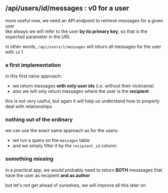 ## /api/users/*id*/messages : v0 **for** a user

more useful now, we need an API endpoint to retrieve messages for a given user  
like always we will refer to the user **by its primary key**, so that is the
expected parameter in the URL

in other words, `/api/users/1/messages` will return all messages for the user with `id` 1

### a first implementation

in this first naive approach:

- we return messages **with only user ids** (i.e. without their nickname)  
- also we will only return messages where the user is the **recipient**  

this is not very useful, but again it will help us understand how to properly deal with relationships

### nothing out of the ordinary

we can use the exact same approach as for the users:

- we run a query on the `messages` table
- and we simply filter it by the `recipient_id` column

### something missing

in a practical app, we would probably need to return **BOTH** messsages that have the user as recipient **and as author**

but let's not get ahead of ourselves, we will improve all this later on
